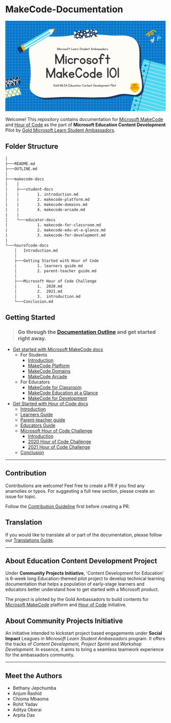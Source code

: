 # MakeCode-Documentation

![Makecode documentation image](assets/doc-header.jpg)

Welcome! This repository contains documentation for [Microsoft MakeCode](https://www.microsoft.com/en-us/makecode) and [Hour of Code](https://hourofcode.com/) as the part of **Microsoft Education Content Development** Pilot by [Gold Microsoft Learn Student Ambassadors](https://studentambassadors.com).

## Folder Structure

```
│
├───README.md
├───OUTLINE.md
│
├───makecode-docs
│    │
│    ├───student-docs
│    |        1. introduction.md
│    |        2. makecode-platform.md
│    |        3. makecode-domains.md
|    |        4. makecode-arcade.md
|    |
│    └───educator-docs
│             1. makecode-for-classroom.md
|             2. makecode-edu-at-a-glance.md
|             3. makecode-for-development.md
|
└───hourofcode-docs
    │   Introduction.md
    │
    ├───Getting Started with Hour of Code
    │         1. learners guide.md
    │         2. parent-teacher guide.md
    │
    ├───Microsoft Hour of Code Challenge
    │         1.  2020.md
    │         2.  2021.md
    │         3.  introduction.md
    └───Conclusion.md
```

## Getting Started

> ### Go through the [Documentation Outline](OUTLINE.md) and get started right away.

- [Get started with Microsoft MakeCode docs](makecode-docs)
  - For Students
    - [Introduction](/makecode-docs/student-docs/1.%20introduction.md)
    - [MakeCode Platform](/makecode-docs/student-docs/2.%20makecode-platform.md)
    - [MakeCode Domains](/makecode-docs/student-docs/3.%20makecode-domains.md)
    - [MakeCode Arcade](/makecode-docs/student-docs/4.%20makecode-arcade.md)
  - For Educators
    - [MakeCode for Classroom](/makecode-docs/educator-docs/1.%20makecode-for-classroom.md)
    - [MakeCode Education at a Glance](/makecode-docs/educator-docs/2.%20makecode-edu-at-a-glance.md)
    - [MakeCode for Development](/makecode-docs/educator-docs/3.%20makecode-for-development.md)
- [Get Started with Hour of Code docs](hourofcode-docs)
  - [Introduction](/hourofcode-docs/introduction.md)
  - [Learners Guide](/hourofcode-docs/Getting%20Started%20with%20Hour%20of%20Code/learners%20guide.md)
  - [Parent-teacher guide](/hourofcode-docs/Getting%20Started%20with%20Hour%20of%20Code/parent-teacher%20guide%20intro.md)
  - [Educators Guide](/hourofcode-docs/Getting%20Started%20with%20Hour%20of%20Code/educators%20guide.md)
  - [Microsoft Hour of Code Challenge](/hourofcode-docs/Microsoft%20Hour%20of%20Code%20Challenge)
    - [Introduction](/hourofcode-docs/Microsoft%20Hour%20of%20Code%20Challenge/introduction.md)
    - [2020 Hour of Code Challenge](/hourofcode-docs/Microsoft%20Hour%20of%20Code%20Challenge/2020.md)
    - [2021 Hour of Code Challenge](/hourofcode-docs/Microsoft%20Hour%20of%20Code%20Challenge/2021.md)
  - [Conclusion](/hourofcode-docs/Conclusion.md)

---

## Contribution

Contributions are welcome! Feel free to create a PR if you find any anamolies or typos. For suggesting a full new section, please create an issue for topic.

Follow the [Contribution Guideline](/CONTRIBUTION.md) first before creating a PR.

## Translation

If you would like to translate all or part of the documentation, please follow our [Translations Guide](/TRANSLATIONS.md).

---

## About Education Content Development Project

Under **Community Projects Initiative**, 'Content Development for Education' is 6-week long Education-themed pilot project to develop technical learning documentation that helps a population of early-stage learners and educators better understand how to get started with a Microsoft product.

The project is piloted by the Gold Ambassadors to build contents for [Microsoft MakeCode](https://www.microsoft.com/en-us/makecode) platform and [Hour of Code](https://hourofcode.com/) initiative.

## About Community Projects Initiative

An initiative intended to kickstart project based engagements under **Social Impact** Leagues in _Microsoft Learn Student Ambassadors_ program. It offers the tracks of _Content Development_, _Project Sprint_ and _Workshop Development_.
In essence, it aims to bring a seamless teamwork experience for the ambassadors community.

---

## Meet the Authors

- Bethany Jepchumba
- Anjum Rashid​
- Chioma Mbaoma​
- Rohit Yadav​
- Aditya Oberai​
- Arpita Das
